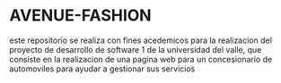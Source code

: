 # AVENUE-FASHION
este repositorio se realiza con fines acedemicos para la realizacion del proyecto de desarrollo de software 1 de la universidad del valle, que consiste en la realizacion de una pagina web para un concesionario de automoviles para ayudar a gestionar sus servicios 
